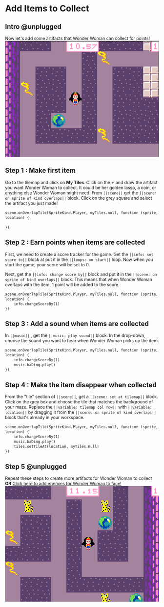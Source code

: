 # Add Items to Collect

## Intro @unplugged

Now let's add some artifacts that Wonder Woman can collect for points!
![Artifacts!](https://raw.githubusercontent.com/ksavage-work/wonderw1/master/artifactPreview.png)

## Step 1 : Make first item

Go to the tilemap and click on **My Tiles**. Click on the **+** and draw the artifact you want Wonder Woman to collect.
It could be her golden lasso, a coin, or anything else Wonder Woman might need.
From ``||scene||`` get the ``||scene: on sprite of kind overlaps||`` block. 
Click on the grey square and select the artifact you just made!

``` blocks
scene.onOverlapTile(SpriteKind.Player, myTiles.null, function (sprite, location) {
	
})
```

## Step 2 : Earn points when items are collected

First, we need to create a score tracker for the game. 
Get the ``||info: set score to||`` block at put it in the ``||loops: on start||`` loop. 
Now when you start the game, your score will be set to 0.

Next, get the ``||info: change score by||`` block and put it in the ``||scene: on sprite of kind overlaps||`` block.
This means that when Wonder Woman overlaps with the item, 1 point will be added to the score.

``` blocks
scene.onOverlapTile(SpriteKind.Player, myTiles.null, function (sprite, location) {
    info.changeScoreBy(1)
})
```

## Step 3 : Add a sound when items are collected

In ``||music||`` , get the ``||music: play sound||`` block. In the drop-down, choose the sound you want to hear when Wonder Woman picks up the item.

``` blocks
scene.onOverlapTile(SpriteKind.Player, myTiles.null, function (sprite, location) {
    info.changeScoreBy(1)
    music.baDing.play()
})
```
 
## Step 4 : Make the item disappear when collected

From the "tile" section of ``||scene||``, get a ``||scene: set at tilemap||`` block. 
Click on the grey box and choose the tile that matches the background of your maze.
Replace the ``||variable: tilemap col row||`` with ``||variable: location||`` by dragging it from the ``||scene: on sprite of kind overlaps||`` block that's already in your workspace.

``` blocks
scene.onOverlapTile(SpriteKind.Player, myTiles.null, function (sprite, location) {
    info.changeScoreBy(1)
    music.baDing.play()
    tiles.setTileAt(location, myTiles.null)
})
```

## Step 5 @unplugged 
Repeat these steps to create more artifacts for Wonder Woman to collect   
**OR** 
[Click here to add enemies for Wonder Woman to face!](#recipe:https://github.com/ksavage-work/wonder-woman-1984/enemiesTutorial)  
![Enemies!](https://raw.githubusercontent.com/ksavage-work/wonderw1/master/enemiesPreview.png)

